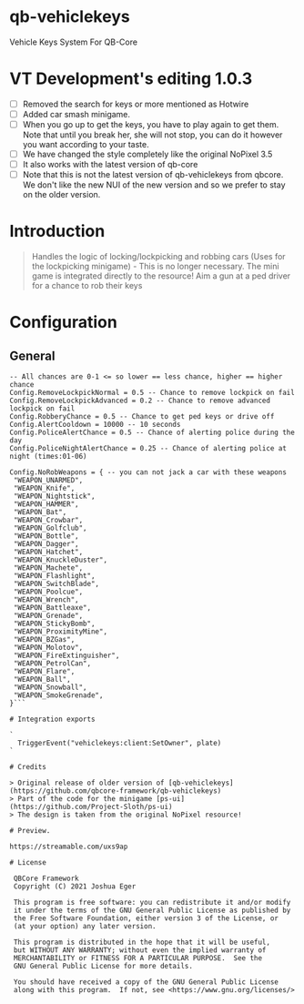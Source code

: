 # qb-vehiclekeys
Vehicle Keys System For QB-Core

# VT Development's editing 1.0.3
 - [ ] Removed the search for keys or more mentioned as Hotwire
 - [ ] Added car smash minigame.
 - [ ] When you go up to get the keys, you have to play again to get them. Note that until you break her, she will not stop, you can do it however you want according to your taste.
 - [ ] We have changed the style completely like the original NoPixel 3.5
 - [ ] It also works with the latest version of qb-core
 - [ ] Note that this is not the latest version of qb-vehiclekeys from qbcore. We don't like the new NUI of the new version and so we prefer to stay on the older version.

# Introduction
  > Handles the logic of locking/lockpicking and robbing cars
  > (Uses  for the lockpicking minigame) - This is no longer necessary. The mini game is integrated directly to the resource!
  > Aim a gun at a ped driver for a chance to rob their keys

# Configuration
   ## General
   ```Config.Rob = true -- Enables robbing AI cars at gunpoint
-- All chances are 0-1 <= so lower == less chance, higher == higher chance
Config.RemoveLockpickNormal = 0.5 -- Chance to remove lockpick on fail
Config.RemoveLockpickAdvanced = 0.2 -- Chance to remove advanced lockpick on fail
Config.RobberyChance = 0.5 -- Chance to get ped keys or drive off
Config.AlertCooldown = 10000 -- 10 seconds
Config.PoliceAlertChance = 0.5 -- Chance of alerting police during the day
Config.PoliceNightAlertChance = 0.25 -- Chance of alerting police at night (times:01-06)

Config.NoRobWeapons = { -- you can not jack a car with these weapons
    "WEAPON_UNARMED",
    "WEAPON_Knife",
    "WEAPON_Nightstick",
    "WEAPON_HAMMER",
    "WEAPON_Bat",
    "WEAPON_Crowbar",
    "WEAPON_Golfclub",
    "WEAPON_Bottle",
    "WEAPON_Dagger",
    "WEAPON_Hatchet",
    "WEAPON_KnuckleDuster",
    "WEAPON_Machete",
    "WEAPON_Flashlight",
    "WEAPON_SwitchBlade",
    "WEAPON_Poolcue",
    "WEAPON_Wrench",
    "WEAPON_Battleaxe",
    "WEAPON_Grenade",
    "WEAPON_StickyBomb",
    "WEAPON_ProximityMine",
    "WEAPON_BZGas",
    "WEAPON_Molotov",
    "WEAPON_FireExtinguisher",
    "WEAPON_PetrolCan",
    "WEAPON_Flare",
    "WEAPON_Ball",
    "WEAPON_Snowball",
    "WEAPON_SmokeGrenade",
}```

# Integration exports

`
     TriggerEvent("vehiclekeys:client:SetOwner", plate)
`

# Credits

 > Original release of older version of [qb-vehiclekeys](https://github.com/qbcore-framework/qb-vehiclekeys)
 > Part of the code for the minigame [ps-ui](https://github.com/Project-Sloth/ps-ui)
 > The design is taken from the original NoPixel resource!

# Preview.

https://streamable.com/uxs9ap

# License

    QBCore Framework
    Copyright (C) 2021 Joshua Eger

    This program is free software: you can redistribute it and/or modify
    it under the terms of the GNU General Public License as published by
    the Free Software Foundation, either version 3 of the License, or
    (at your option) any later version.

    This program is distributed in the hope that it will be useful,
    but WITHOUT ANY WARRANTY; without even the implied warranty of
    MERCHANTABILITY or FITNESS FOR A PARTICULAR PURPOSE.  See the
    GNU General Public License for more details.

    You should have received a copy of the GNU General Public License
    along with this program.  If not, see <https://www.gnu.org/licenses/>
